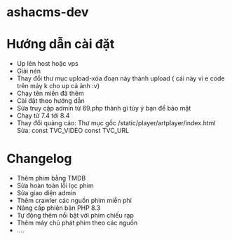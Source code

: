 # ashacms-dev

# Hướng dẫn cài đặt
- Up lên host hoặc vps
- Giải nén
- Thay đổi thư mục upload-xóa đoạn này thành upload ( cái này vì e code trên máy k cho up cả ảnh :v)
- Chạy tên miền đã thêm
- Cài đặt theo hướng dẫn
- Sửa truy cập admin từ 69.php thành gì tùy ý bạn để bảo mật
- Chạy từ 7.4 tới 8.4
- Thay đổi quảng cáo: Thư mục gốc /static/player/artplayer/index.html
    Sửa:    const TVC_VIDEO
            const TVC_URL

# Changelog
- Thêm phim bằng TMDB
- Sửa hoàn toàn lỗi lọc phim
- Sửa giao diện admin
- Thêm crawler các nguồn phim miễn phí
- Nâng cấp phiên bản PHP 8.3
- Tự động thêm nổi bật với phim chiếu rạp
- Thêm máy chủ phát phim theo các nguồn
- ....

